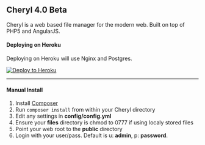 Cheryl 4.0 Beta
---

Cheryl is a web based file manager for the modern web. Built on top of PHP5 and AngularJS.


#### Deploying on Heroku

Deploying on Heroku will use Nginx and Postgres.

[![Deploy to Heroku](https://www.herokucdn.com/deploy/button.svg)](https://heroku.com/deploy)

---


#### Manual Install

1. Install [Composer](https://getcomposer.org/)
1. Run `composer install` from within your Cheryl directory
1. Edit any settings in **config/config.yml**
1. Ensure your **files** directory is chmod to 0777 if using localy stored files
1. Point your web root to the **public** directory
1. Login with your user/pass. Default is u: **admin**, p: **password**.
